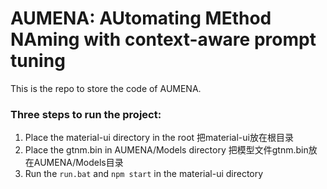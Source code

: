 # AUMENA: AUtomating MEthod NAming with context-aware prompt tuning

This is the repo to store the code of AUMENA.



### Three steps to run the project:

1. Place the material-ui directory in the root 把material-ui放在根目录
2. Place the gtnm.bin in AUMENA/Models directory 把模型文件gtnm.bin放在AUMENA/Models目录
3. Run the `run.bat` and `npm start` in the material-ui directory

